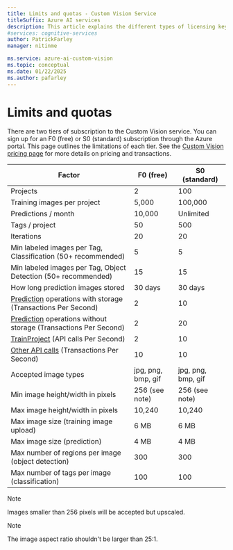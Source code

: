 ```yaml
---
title: Limits and quotas - Custom Vision Service
titleSuffix: Azure AI services
description: This article explains the different types of licensing keys and about the limits and quotas for the Custom Vision Service.
#services: cognitive-services
author: PatrickFarley
manager: nitinme

ms.service: azure-ai-custom-vision
ms.topic: conceptual
ms.date: 01/22/2025
ms.author: pafarley
---
```


# Limits and quotas

There are two tiers of subscription to the Custom Vision service. You can sign up for an F0 (free) or S0 (standard) subscription through the Azure portal. This page outlines the limitations of each tier. See the [Custom Vision pricing page](https://azure.microsoft.com/pricing/details/cognitive-services/custom-vision-service/) for more details on pricing and transactions.

|Factor|**F0 (free)**|**S0 (standard)**|
|-----|-----|-----|
|Projects|2|100|
|Training images per project |5,000|100,000|
|Predictions / month|10,000 |Unlimited|
|Tags / project|50|500|
|Iterations |20|20|
|Min labeled images per Tag, Classification (50+ recommended) |5|5|
|Min labeled images per Tag, Object Detection (50+ recommended)|15|15|
|How long prediction images stored|30 days|30 days|
|[Prediction](/rest/api/customvision/predictions) operations with storage (Transactions Per Second)|2|10|
|[Prediction](/rest/api/customvision/predictions) operations without storage (Transactions Per Second)|2|20|
|[TrainProject](/rest/api/customvision/train-project/train-project) (API calls Per Second)|2|10|
|[Other API calls](/rest/api/custom-vision) (Transactions Per Second)|10|10|
|Accepted image types|jpg, png, bmp, gif|jpg, png, bmp, gif|
|Min image height/width in pixels|256 (see note)|256 (see note)|
|Max image height/width in pixels|10,240|10,240|
|Max image size (training image upload) |6 MB|6 MB|
|Max image size (prediction)|4 MB|4 MB|
|Max number of regions per image (object detection)|300|300|
|Max number of tags per image (classification)|100|100|

> [!NOTE]
> Images smaller than 256 pixels will be accepted but upscaled.

> [!NOTE]
> The image aspect ratio shouldn't be larger than 25:1.
